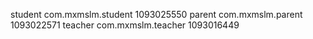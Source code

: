 student    com.mxmslm.student    1093025550
parent      com.mxmslm.parent     1093022571
teacher     com.mxmslm.teacher     1093016449